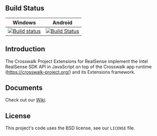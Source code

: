 ## Build Status

| Windows | Android |
|---------|---------|
| [![Build status](https://ci.appveyor.com/api/projects/status/8g9rk4krvir7v2b3?svg=true)](https://ci.appveyor.com/project/recbuilder/realsense-extensions-crosswalk-a87d8) | [![Build Status](https://magnum.travis-ci.com/otcshare/realsense-extensions-crosswalk.svg?token=dnUEgJ1tAUrKkVskK7Ro)](https://magnum.travis-ci.com/otcshare/realsense-extensions-crosswalk) |

## Introduction
The Crosswalk Project Extensions for RealSense implement the Intel RealSense SDK API in
JavaScript on top of the Crosswalk app runtime (https://crosswalk-project.org/)
and its Extensions framework.

## Documents
Check out our [Wiki](https://github.com/crosswalk-project/realsense-extensions-crosswalk/wiki).

## License
This project's code uses the BSD license, see our `LICENSE` file.
